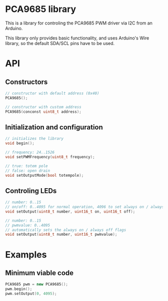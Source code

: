 # PCA9685 library
This is a library for controling the PCA9685 PWM driver via I2C from an Arduino.

This library only provides basic functionality, and uses Arduino's Wire library, so the default SDA/SCL pins have to be used.

# API

## Constructors
```cpp
// constructor with default address (0x40)
PCA9685();

// constructor with custom address
PCA9685(conconst uint8_t address);
```

## Initialization and configuration
```cpp
// initializes the library
void begin();

// frequency: 24..1526
void setPWMFrequency(uint8_t frequency);

// true: totem pole
// false: open drain
void setOutputMode(bool totempole);
```

## Controling LEDs
```cpp
// number: 0..15
// on/off: 0..4095 for normal operation, 4096 to set always on / always off flag
void setOutput(uint8_t number, uint16_t on, uint16_t off);

// number: 0..15
// pwmvalue: 0..4095
// automatically sets the always on / always off flags
void setOutput(uint8_t number, uint16_t pwmvalue);
```

# Examples

## Minimum viable code
```cpp
PCA9685 pwm = new PCA9685();
pwm.begin();
pwm.setOutput(0, 4095);
```
